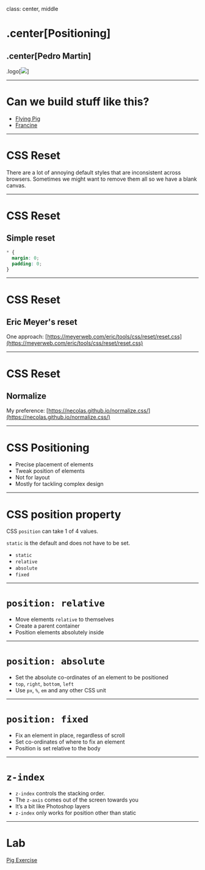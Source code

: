 class: center, middle

# .center[Positioning]

## .center[Pedro Martin]

.logo[![](https://pataruco.s3.amazonaws.com/ga/assets/ga.svg)]

---

# Can we build stuff like this?

- [Flying Pig](https://codepen.io/zastrow/full/kLeDa)
- [Francine](http://diana-adrianne.com/purecss-francine/)

---

# CSS Reset

There are a lot of annoying default styles that are inconsistent across browsers.
Sometimes we might want to remove them all so we have a blank canvas.

---

# CSS Reset

## Simple reset

```css
* {
  margin: 0;
  padding: 0;
}
```

---

# CSS Reset

## Eric Meyer's reset

One approach:
[https://meyerweb.com/eric/tools/css/reset/reset.css](https://meyerweb.com/eric/tools/css/reset/reset.css)

---

# CSS Reset

## Normalize

My preference: [https://necolas.github.io/normalize.css/](https://necolas.github.io/normalize.css/)

---

# CSS Positioning

- Precise placement of elements
- Tweak position of elements
- Not for layout
- Mostly for tackling complex design

---

# CSS position property

CSS `position` can take 1 of 4 values.

`static` is the default and does not have to be set.

- `static`
- `relative`
- `absolute`
- `fixed`

---

# `position: relative`

- Move elements `relative` to themselves
- Create a parent container
- Position elements absolutely inside

---

# `position: absolute`

- Set the absolute co-ordinates of an element to be positioned
- `top`, `right`, `bottom`, `left`
- Use `px`, `%`, `em` and any other CSS unit

---

# `position: fixed`

- Fix an element in place, regardless of scroll
- Set co-ordinates of where to fix an element
- Position is set relative to the body

---

# `z-index`

- `z-index` controls the stacking order.
- The `z-axis` comes out of the screen towards you
- It’s a bit like Photoshop layers
- `z-index` only works for position other than static

---

# Lab

[Pig Exercise](https://codepen.io/pataruco/pen/rZLvPZ)

